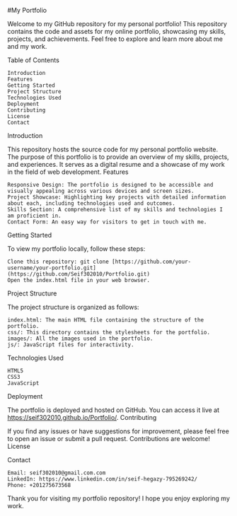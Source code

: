 #My Portfolio

Welcome to my GitHub repository for my personal portfolio! This repository contains the code and assets for my online portfolio, showcasing my skills, projects, and achievements. Feel free to explore and learn more about me and my work.

Table of Contents

    Introduction
    Features
    Getting Started
    Project Structure
    Technologies Used
    Deployment
    Contributing
    License
    Contact

Introduction

This repository hosts the source code for my personal portfolio website. The purpose of this portfolio is to provide an overview of my skills, projects, and experiences. It serves as a digital resume and a showcase of my work in the field of web development.
Features

    Responsive Design: The portfolio is designed to be accessible and visually appealing across various devices and screen sizes.
    Project Showcase: Highlighting key projects with detailed information about each, including technologies used and outcomes.
    Skills Section: A comprehensive list of my skills and technologies I am proficient in.
    Contact Form: An easy way for visitors to get in touch with me.

Getting Started

To view my portfolio locally, follow these steps:

    Clone this repository: git clone [https://github.com/your-username/your-portfolio.git](https://github.com/Seif302010/Portfolio.git)
    Open the index.html file in your web browser.

Project Structure

The project structure is organized as follows:

    index.html: The main HTML file containing the structure of the portfolio.
    css/: This directory contains the stylesheets for the portfolio.
    images/: All the images used in the portfolio.
    js/: JavaScript files for interactivity.

Technologies Used

    HTML5
    CSS3
    JavaScript

Deployment

The portfolio is deployed and hosted on GitHub. You can access it live at https://seif302010.github.io/Portfolio/.
Contributing

If you find any issues or have suggestions for improvement, please feel free to open an issue or submit a pull request. Contributions are welcome!
License

Contact

    Email: seif302010@gmail.com.com
    LinkedIn: https://www.linkedin.com/in/seif-hegazy-795269242/
    Phone: +201275673568

Thank you for visiting my portfolio repository! I hope you enjoy exploring my work.
